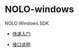 # NOLO-windows
NOLO Windows SDK

- [快速入门](./nolo/documents/GetStarted_CN.md)  

- [接口说明](https://github.com/LyrobotixNolo/NOLO-windows/wiki)

#